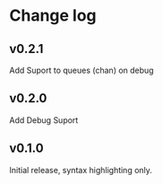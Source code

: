 # Change log

## v0.2.1

Add Suport to queues (chan) on debug

## v0.2.0

Add Debug Suport

## v0.1.0

Initial release, syntax highlighting only.
